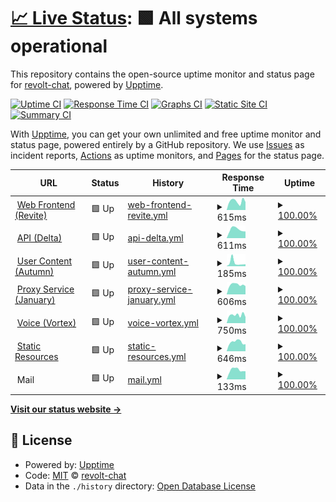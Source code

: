 # [📈 Live Status](https://status.revolt.chat): <!--live status--> **🟩 All systems operational**

This repository contains the open-source uptime monitor and status page for [revolt-chat](https://status.revolt.chat), powered by [Upptime](https://github.com/upptime/upptime).

[![Uptime CI](https://github.com/revolt-chat/status/workflows/Uptime%20CI/badge.svg)](https://github.com/revolt-chat/status/actions?query=workflow%3A%22Uptime+CI%22)
[![Response Time CI](https://github.com/revolt-chat/status/workflows/Response%20Time%20CI/badge.svg)](https://github.com/revolt-chat/status/actions?query=workflow%3A%22Response+Time+CI%22)
[![Graphs CI](https://github.com/revolt-chat/status/workflows/Graphs%20CI/badge.svg)](https://github.com/revolt-chat/status/actions?query=workflow%3A%22Graphs+CI%22)
[![Static Site CI](https://github.com/revolt-chat/status/workflows/Static%20Site%20CI/badge.svg)](https://github.com/revolt-chat/status/actions?query=workflow%3A%22Static+Site+CI%22)
[![Summary CI](https://github.com/revolt-chat/status/workflows/Summary%20CI/badge.svg)](https://github.com/revolt-chat/status/actions?query=workflow%3A%22Summary+CI%22)

With [Upptime](https://upptime.js.org), you can get your own unlimited and free uptime monitor and status page, powered entirely by a GitHub repository. We use [Issues](https://github.com/revolt-chat/status/issues) as incident reports, [Actions](https://github.com/revolt-chat/status/actions) as uptime monitors, and [Pages](https://status.revolt.chat) for the status page.

<!--start: status pages-->
<!-- This summary is generated by Upptime (https://github.com/upptime/upptime) -->
<!-- Do not edit this manually, your changes will be overwritten -->
<!-- prettier-ignore -->
| URL | Status | History | Response Time | Uptime |
| --- | ------ | ------- | ------------- | ------ |
| <img alt="" src="https://icons.duckduckgo.com/ip3/app.revolt.chat.ico" height="13"> [Web Frontend (Revite)](https://app.revolt.chat) | 🟩 Up | [web-frontend-revite.yml](https://github.com/revolt-chat/status/commits/HEAD/history/web-frontend-revite.yml) | <details><summary><img alt="Response time graph" src="./graphs/web-frontend-revite/response-time-week.png" height="20"> 615ms</summary><br><a href="https://status.revolt.chat/history/web-frontend-revite"><img alt="Response time 613" src="https://img.shields.io/endpoint?url=https%3A%2F%2Fraw.githubusercontent.com%2Frevolt-chat%2Fstatus%2FHEAD%2Fapi%2Fweb-frontend-revite%2Fresponse-time.json"></a><br><a href="https://status.revolt.chat/history/web-frontend-revite"><img alt="24-hour response time 559" src="https://img.shields.io/endpoint?url=https%3A%2F%2Fraw.githubusercontent.com%2Frevolt-chat%2Fstatus%2FHEAD%2Fapi%2Fweb-frontend-revite%2Fresponse-time-day.json"></a><br><a href="https://status.revolt.chat/history/web-frontend-revite"><img alt="7-day response time 615" src="https://img.shields.io/endpoint?url=https%3A%2F%2Fraw.githubusercontent.com%2Frevolt-chat%2Fstatus%2FHEAD%2Fapi%2Fweb-frontend-revite%2Fresponse-time-week.json"></a><br><a href="https://status.revolt.chat/history/web-frontend-revite"><img alt="30-day response time 584" src="https://img.shields.io/endpoint?url=https%3A%2F%2Fraw.githubusercontent.com%2Frevolt-chat%2Fstatus%2FHEAD%2Fapi%2Fweb-frontend-revite%2Fresponse-time-month.json"></a><br><a href="https://status.revolt.chat/history/web-frontend-revite"><img alt="1-year response time 613" src="https://img.shields.io/endpoint?url=https%3A%2F%2Fraw.githubusercontent.com%2Frevolt-chat%2Fstatus%2FHEAD%2Fapi%2Fweb-frontend-revite%2Fresponse-time-year.json"></a></details> | <details><summary><a href="https://status.revolt.chat/history/web-frontend-revite">100.00%</a></summary><a href="https://status.revolt.chat/history/web-frontend-revite"><img alt="All-time uptime 100.00%" src="https://img.shields.io/endpoint?url=https%3A%2F%2Fraw.githubusercontent.com%2Frevolt-chat%2Fstatus%2FHEAD%2Fapi%2Fweb-frontend-revite%2Fuptime.json"></a><br><a href="https://status.revolt.chat/history/web-frontend-revite"><img alt="24-hour uptime 100.00%" src="https://img.shields.io/endpoint?url=https%3A%2F%2Fraw.githubusercontent.com%2Frevolt-chat%2Fstatus%2FHEAD%2Fapi%2Fweb-frontend-revite%2Fuptime-day.json"></a><br><a href="https://status.revolt.chat/history/web-frontend-revite"><img alt="7-day uptime 100.00%" src="https://img.shields.io/endpoint?url=https%3A%2F%2Fraw.githubusercontent.com%2Frevolt-chat%2Fstatus%2FHEAD%2Fapi%2Fweb-frontend-revite%2Fuptime-week.json"></a><br><a href="https://status.revolt.chat/history/web-frontend-revite"><img alt="30-day uptime 100.00%" src="https://img.shields.io/endpoint?url=https%3A%2F%2Fraw.githubusercontent.com%2Frevolt-chat%2Fstatus%2FHEAD%2Fapi%2Fweb-frontend-revite%2Fuptime-month.json"></a><br><a href="https://status.revolt.chat/history/web-frontend-revite"><img alt="1-year uptime 100.00%" src="https://img.shields.io/endpoint?url=https%3A%2F%2Fraw.githubusercontent.com%2Frevolt-chat%2Fstatus%2FHEAD%2Fapi%2Fweb-frontend-revite%2Fuptime-year.json"></a></details>
| <img alt="" src="https://icons.duckduckgo.com/ip3/api.revolt.chat.ico" height="13"> [API (Delta)](https://api.revolt.chat) | 🟩 Up | [api-delta.yml](https://github.com/revolt-chat/status/commits/HEAD/history/api-delta.yml) | <details><summary><img alt="Response time graph" src="./graphs/api-delta/response-time-week.png" height="20"> 611ms</summary><br><a href="https://status.revolt.chat/history/api-delta"><img alt="Response time 613" src="https://img.shields.io/endpoint?url=https%3A%2F%2Fraw.githubusercontent.com%2Frevolt-chat%2Fstatus%2FHEAD%2Fapi%2Fapi-delta%2Fresponse-time.json"></a><br><a href="https://status.revolt.chat/history/api-delta"><img alt="24-hour response time 473" src="https://img.shields.io/endpoint?url=https%3A%2F%2Fraw.githubusercontent.com%2Frevolt-chat%2Fstatus%2FHEAD%2Fapi%2Fapi-delta%2Fresponse-time-day.json"></a><br><a href="https://status.revolt.chat/history/api-delta"><img alt="7-day response time 611" src="https://img.shields.io/endpoint?url=https%3A%2F%2Fraw.githubusercontent.com%2Frevolt-chat%2Fstatus%2FHEAD%2Fapi%2Fapi-delta%2Fresponse-time-week.json"></a><br><a href="https://status.revolt.chat/history/api-delta"><img alt="30-day response time 596" src="https://img.shields.io/endpoint?url=https%3A%2F%2Fraw.githubusercontent.com%2Frevolt-chat%2Fstatus%2FHEAD%2Fapi%2Fapi-delta%2Fresponse-time-month.json"></a><br><a href="https://status.revolt.chat/history/api-delta"><img alt="1-year response time 613" src="https://img.shields.io/endpoint?url=https%3A%2F%2Fraw.githubusercontent.com%2Frevolt-chat%2Fstatus%2FHEAD%2Fapi%2Fapi-delta%2Fresponse-time-year.json"></a></details> | <details><summary><a href="https://status.revolt.chat/history/api-delta">100.00%</a></summary><a href="https://status.revolt.chat/history/api-delta"><img alt="All-time uptime 100.00%" src="https://img.shields.io/endpoint?url=https%3A%2F%2Fraw.githubusercontent.com%2Frevolt-chat%2Fstatus%2FHEAD%2Fapi%2Fapi-delta%2Fuptime.json"></a><br><a href="https://status.revolt.chat/history/api-delta"><img alt="24-hour uptime 100.00%" src="https://img.shields.io/endpoint?url=https%3A%2F%2Fraw.githubusercontent.com%2Frevolt-chat%2Fstatus%2FHEAD%2Fapi%2Fapi-delta%2Fuptime-day.json"></a><br><a href="https://status.revolt.chat/history/api-delta"><img alt="7-day uptime 100.00%" src="https://img.shields.io/endpoint?url=https%3A%2F%2Fraw.githubusercontent.com%2Frevolt-chat%2Fstatus%2FHEAD%2Fapi%2Fapi-delta%2Fuptime-week.json"></a><br><a href="https://status.revolt.chat/history/api-delta"><img alt="30-day uptime 100.00%" src="https://img.shields.io/endpoint?url=https%3A%2F%2Fraw.githubusercontent.com%2Frevolt-chat%2Fstatus%2FHEAD%2Fapi%2Fapi-delta%2Fuptime-month.json"></a><br><a href="https://status.revolt.chat/history/api-delta"><img alt="1-year uptime 100.00%" src="https://img.shields.io/endpoint?url=https%3A%2F%2Fraw.githubusercontent.com%2Frevolt-chat%2Fstatus%2FHEAD%2Fapi%2Fapi-delta%2Fuptime-year.json"></a></details>
| <img alt="" src="https://icons.duckduckgo.com/ip3/cdn.revoltusercontent.com.ico" height="13"> [User Content (Autumn)](https://cdn.revoltusercontent.com) | 🟩 Up | [user-content-autumn.yml](https://github.com/revolt-chat/status/commits/HEAD/history/user-content-autumn.yml) | <details><summary><img alt="Response time graph" src="./graphs/user-content-autumn/response-time-week.png" height="20"> 185ms</summary><br><a href="https://status.revolt.chat/history/user-content-autumn"><img alt="Response time 259" src="https://img.shields.io/endpoint?url=https%3A%2F%2Fraw.githubusercontent.com%2Frevolt-chat%2Fstatus%2FHEAD%2Fapi%2Fuser-content-autumn%2Fresponse-time.json"></a><br><a href="https://status.revolt.chat/history/user-content-autumn"><img alt="24-hour response time 109" src="https://img.shields.io/endpoint?url=https%3A%2F%2Fraw.githubusercontent.com%2Frevolt-chat%2Fstatus%2FHEAD%2Fapi%2Fuser-content-autumn%2Fresponse-time-day.json"></a><br><a href="https://status.revolt.chat/history/user-content-autumn"><img alt="7-day response time 185" src="https://img.shields.io/endpoint?url=https%3A%2F%2Fraw.githubusercontent.com%2Frevolt-chat%2Fstatus%2FHEAD%2Fapi%2Fuser-content-autumn%2Fresponse-time-week.json"></a><br><a href="https://status.revolt.chat/history/user-content-autumn"><img alt="30-day response time 259" src="https://img.shields.io/endpoint?url=https%3A%2F%2Fraw.githubusercontent.com%2Frevolt-chat%2Fstatus%2FHEAD%2Fapi%2Fuser-content-autumn%2Fresponse-time-month.json"></a><br><a href="https://status.revolt.chat/history/user-content-autumn"><img alt="1-year response time 259" src="https://img.shields.io/endpoint?url=https%3A%2F%2Fraw.githubusercontent.com%2Frevolt-chat%2Fstatus%2FHEAD%2Fapi%2Fuser-content-autumn%2Fresponse-time-year.json"></a></details> | <details><summary><a href="https://status.revolt.chat/history/user-content-autumn">100.00%</a></summary><a href="https://status.revolt.chat/history/user-content-autumn"><img alt="All-time uptime 100.00%" src="https://img.shields.io/endpoint?url=https%3A%2F%2Fraw.githubusercontent.com%2Frevolt-chat%2Fstatus%2FHEAD%2Fapi%2Fuser-content-autumn%2Fuptime.json"></a><br><a href="https://status.revolt.chat/history/user-content-autumn"><img alt="24-hour uptime 100.00%" src="https://img.shields.io/endpoint?url=https%3A%2F%2Fraw.githubusercontent.com%2Frevolt-chat%2Fstatus%2FHEAD%2Fapi%2Fuser-content-autumn%2Fuptime-day.json"></a><br><a href="https://status.revolt.chat/history/user-content-autumn"><img alt="7-day uptime 100.00%" src="https://img.shields.io/endpoint?url=https%3A%2F%2Fraw.githubusercontent.com%2Frevolt-chat%2Fstatus%2FHEAD%2Fapi%2Fuser-content-autumn%2Fuptime-week.json"></a><br><a href="https://status.revolt.chat/history/user-content-autumn"><img alt="30-day uptime 100.00%" src="https://img.shields.io/endpoint?url=https%3A%2F%2Fraw.githubusercontent.com%2Frevolt-chat%2Fstatus%2FHEAD%2Fapi%2Fuser-content-autumn%2Fuptime-month.json"></a><br><a href="https://status.revolt.chat/history/user-content-autumn"><img alt="1-year uptime 100.00%" src="https://img.shields.io/endpoint?url=https%3A%2F%2Fraw.githubusercontent.com%2Frevolt-chat%2Fstatus%2FHEAD%2Fapi%2Fuser-content-autumn%2Fuptime-year.json"></a></details>
| <img alt="" src="https://icons.duckduckgo.com/ip3/jan.revolt.chat.ico" height="13"> [Proxy Service (January)](https://jan.revolt.chat) | 🟩 Up | [proxy-service-january.yml](https://github.com/revolt-chat/status/commits/HEAD/history/proxy-service-january.yml) | <details><summary><img alt="Response time graph" src="./graphs/proxy-service-january/response-time-week.png" height="20"> 606ms</summary><br><a href="https://status.revolt.chat/history/proxy-service-january"><img alt="Response time 609" src="https://img.shields.io/endpoint?url=https%3A%2F%2Fraw.githubusercontent.com%2Frevolt-chat%2Fstatus%2FHEAD%2Fapi%2Fproxy-service-january%2Fresponse-time.json"></a><br><a href="https://status.revolt.chat/history/proxy-service-january"><img alt="24-hour response time 517" src="https://img.shields.io/endpoint?url=https%3A%2F%2Fraw.githubusercontent.com%2Frevolt-chat%2Fstatus%2FHEAD%2Fapi%2Fproxy-service-january%2Fresponse-time-day.json"></a><br><a href="https://status.revolt.chat/history/proxy-service-january"><img alt="7-day response time 606" src="https://img.shields.io/endpoint?url=https%3A%2F%2Fraw.githubusercontent.com%2Frevolt-chat%2Fstatus%2FHEAD%2Fapi%2Fproxy-service-january%2Fresponse-time-week.json"></a><br><a href="https://status.revolt.chat/history/proxy-service-january"><img alt="30-day response time 587" src="https://img.shields.io/endpoint?url=https%3A%2F%2Fraw.githubusercontent.com%2Frevolt-chat%2Fstatus%2FHEAD%2Fapi%2Fproxy-service-january%2Fresponse-time-month.json"></a><br><a href="https://status.revolt.chat/history/proxy-service-january"><img alt="1-year response time 609" src="https://img.shields.io/endpoint?url=https%3A%2F%2Fraw.githubusercontent.com%2Frevolt-chat%2Fstatus%2FHEAD%2Fapi%2Fproxy-service-january%2Fresponse-time-year.json"></a></details> | <details><summary><a href="https://status.revolt.chat/history/proxy-service-january">100.00%</a></summary><a href="https://status.revolt.chat/history/proxy-service-january"><img alt="All-time uptime 90.75%" src="https://img.shields.io/endpoint?url=https%3A%2F%2Fraw.githubusercontent.com%2Frevolt-chat%2Fstatus%2FHEAD%2Fapi%2Fproxy-service-january%2Fuptime.json"></a><br><a href="https://status.revolt.chat/history/proxy-service-january"><img alt="24-hour uptime 100.00%" src="https://img.shields.io/endpoint?url=https%3A%2F%2Fraw.githubusercontent.com%2Frevolt-chat%2Fstatus%2FHEAD%2Fapi%2Fproxy-service-january%2Fuptime-day.json"></a><br><a href="https://status.revolt.chat/history/proxy-service-january"><img alt="7-day uptime 100.00%" src="https://img.shields.io/endpoint?url=https%3A%2F%2Fraw.githubusercontent.com%2Frevolt-chat%2Fstatus%2FHEAD%2Fapi%2Fproxy-service-january%2Fuptime-week.json"></a><br><a href="https://status.revolt.chat/history/proxy-service-january"><img alt="30-day uptime 100.00%" src="https://img.shields.io/endpoint?url=https%3A%2F%2Fraw.githubusercontent.com%2Frevolt-chat%2Fstatus%2FHEAD%2Fapi%2Fproxy-service-january%2Fuptime-month.json"></a><br><a href="https://status.revolt.chat/history/proxy-service-january"><img alt="1-year uptime 90.75%" src="https://img.shields.io/endpoint?url=https%3A%2F%2Fraw.githubusercontent.com%2Frevolt-chat%2Fstatus%2FHEAD%2Fapi%2Fproxy-service-january%2Fuptime-year.json"></a></details>
| <img alt="" src="https://icons.duckduckgo.com/ip3/vortex.revolt.chat.ico" height="13"> [Voice (Vortex)](https://vortex.revolt.chat) | 🟩 Up | [voice-vortex.yml](https://github.com/revolt-chat/status/commits/HEAD/history/voice-vortex.yml) | <details><summary><img alt="Response time graph" src="./graphs/voice-vortex/response-time-week.png" height="20"> 750ms</summary><br><a href="https://status.revolt.chat/history/voice-vortex"><img alt="Response time 753" src="https://img.shields.io/endpoint?url=https%3A%2F%2Fraw.githubusercontent.com%2Frevolt-chat%2Fstatus%2FHEAD%2Fapi%2Fvoice-vortex%2Fresponse-time.json"></a><br><a href="https://status.revolt.chat/history/voice-vortex"><img alt="24-hour response time 567" src="https://img.shields.io/endpoint?url=https%3A%2F%2Fraw.githubusercontent.com%2Frevolt-chat%2Fstatus%2FHEAD%2Fapi%2Fvoice-vortex%2Fresponse-time-day.json"></a><br><a href="https://status.revolt.chat/history/voice-vortex"><img alt="7-day response time 750" src="https://img.shields.io/endpoint?url=https%3A%2F%2Fraw.githubusercontent.com%2Frevolt-chat%2Fstatus%2FHEAD%2Fapi%2Fvoice-vortex%2Fresponse-time-week.json"></a><br><a href="https://status.revolt.chat/history/voice-vortex"><img alt="30-day response time 764" src="https://img.shields.io/endpoint?url=https%3A%2F%2Fraw.githubusercontent.com%2Frevolt-chat%2Fstatus%2FHEAD%2Fapi%2Fvoice-vortex%2Fresponse-time-month.json"></a><br><a href="https://status.revolt.chat/history/voice-vortex"><img alt="1-year response time 753" src="https://img.shields.io/endpoint?url=https%3A%2F%2Fraw.githubusercontent.com%2Frevolt-chat%2Fstatus%2FHEAD%2Fapi%2Fvoice-vortex%2Fresponse-time-year.json"></a></details> | <details><summary><a href="https://status.revolt.chat/history/voice-vortex">100.00%</a></summary><a href="https://status.revolt.chat/history/voice-vortex"><img alt="All-time uptime 100.00%" src="https://img.shields.io/endpoint?url=https%3A%2F%2Fraw.githubusercontent.com%2Frevolt-chat%2Fstatus%2FHEAD%2Fapi%2Fvoice-vortex%2Fuptime.json"></a><br><a href="https://status.revolt.chat/history/voice-vortex"><img alt="24-hour uptime 100.00%" src="https://img.shields.io/endpoint?url=https%3A%2F%2Fraw.githubusercontent.com%2Frevolt-chat%2Fstatus%2FHEAD%2Fapi%2Fvoice-vortex%2Fuptime-day.json"></a><br><a href="https://status.revolt.chat/history/voice-vortex"><img alt="7-day uptime 100.00%" src="https://img.shields.io/endpoint?url=https%3A%2F%2Fraw.githubusercontent.com%2Frevolt-chat%2Fstatus%2FHEAD%2Fapi%2Fvoice-vortex%2Fuptime-week.json"></a><br><a href="https://status.revolt.chat/history/voice-vortex"><img alt="30-day uptime 100.00%" src="https://img.shields.io/endpoint?url=https%3A%2F%2Fraw.githubusercontent.com%2Frevolt-chat%2Fstatus%2FHEAD%2Fapi%2Fvoice-vortex%2Fuptime-month.json"></a><br><a href="https://status.revolt.chat/history/voice-vortex"><img alt="1-year uptime 100.00%" src="https://img.shields.io/endpoint?url=https%3A%2F%2Fraw.githubusercontent.com%2Frevolt-chat%2Fstatus%2FHEAD%2Fapi%2Fvoice-vortex%2Fuptime-year.json"></a></details>
| <img alt="" src="https://icons.duckduckgo.com/ip3/static.revolt.chat.ico" height="13"> [Static Resources](https://static.revolt.chat) | 🟩 Up | [static-resources.yml](https://github.com/revolt-chat/status/commits/HEAD/history/static-resources.yml) | <details><summary><img alt="Response time graph" src="./graphs/static-resources/response-time-week.png" height="20"> 646ms</summary><br><a href="https://status.revolt.chat/history/static-resources"><img alt="Response time 527" src="https://img.shields.io/endpoint?url=https%3A%2F%2Fraw.githubusercontent.com%2Frevolt-chat%2Fstatus%2FHEAD%2Fapi%2Fstatic-resources%2Fresponse-time.json"></a><br><a href="https://status.revolt.chat/history/static-resources"><img alt="24-hour response time 501" src="https://img.shields.io/endpoint?url=https%3A%2F%2Fraw.githubusercontent.com%2Frevolt-chat%2Fstatus%2FHEAD%2Fapi%2Fstatic-resources%2Fresponse-time-day.json"></a><br><a href="https://status.revolt.chat/history/static-resources"><img alt="7-day response time 646" src="https://img.shields.io/endpoint?url=https%3A%2F%2Fraw.githubusercontent.com%2Frevolt-chat%2Fstatus%2FHEAD%2Fapi%2Fstatic-resources%2Fresponse-time-week.json"></a><br><a href="https://status.revolt.chat/history/static-resources"><img alt="30-day response time 575" src="https://img.shields.io/endpoint?url=https%3A%2F%2Fraw.githubusercontent.com%2Frevolt-chat%2Fstatus%2FHEAD%2Fapi%2Fstatic-resources%2Fresponse-time-month.json"></a><br><a href="https://status.revolt.chat/history/static-resources"><img alt="1-year response time 570" src="https://img.shields.io/endpoint?url=https%3A%2F%2Fraw.githubusercontent.com%2Frevolt-chat%2Fstatus%2FHEAD%2Fapi%2Fstatic-resources%2Fresponse-time-year.json"></a></details> | <details><summary><a href="https://status.revolt.chat/history/static-resources">100.00%</a></summary><a href="https://status.revolt.chat/history/static-resources"><img alt="All-time uptime 99.48%" src="https://img.shields.io/endpoint?url=https%3A%2F%2Fraw.githubusercontent.com%2Frevolt-chat%2Fstatus%2FHEAD%2Fapi%2Fstatic-resources%2Fuptime.json"></a><br><a href="https://status.revolt.chat/history/static-resources"><img alt="24-hour uptime 100.00%" src="https://img.shields.io/endpoint?url=https%3A%2F%2Fraw.githubusercontent.com%2Frevolt-chat%2Fstatus%2FHEAD%2Fapi%2Fstatic-resources%2Fuptime-day.json"></a><br><a href="https://status.revolt.chat/history/static-resources"><img alt="7-day uptime 100.00%" src="https://img.shields.io/endpoint?url=https%3A%2F%2Fraw.githubusercontent.com%2Frevolt-chat%2Fstatus%2FHEAD%2Fapi%2Fstatic-resources%2Fuptime-week.json"></a><br><a href="https://status.revolt.chat/history/static-resources"><img alt="30-day uptime 100.00%" src="https://img.shields.io/endpoint?url=https%3A%2F%2Fraw.githubusercontent.com%2Frevolt-chat%2Fstatus%2FHEAD%2Fapi%2Fstatic-resources%2Fuptime-month.json"></a><br><a href="https://status.revolt.chat/history/static-resources"><img alt="1-year uptime 99.99%" src="https://img.shields.io/endpoint?url=https%3A%2F%2Fraw.githubusercontent.com%2Frevolt-chat%2Fstatus%2FHEAD%2Fapi%2Fstatic-resources%2Fuptime-year.json"></a></details>
| <img alt="" src="https://icons.duckduckgo.com/ip3/null.ico" height="13"> Mail | 🟩 Up | [mail.yml](https://github.com/revolt-chat/status/commits/HEAD/history/mail.yml) | <details><summary><img alt="Response time graph" src="./graphs/mail/response-time-week.png" height="20"> 133ms</summary><br><a href="https://status.revolt.chat/history/mail"><img alt="Response time 117" src="https://img.shields.io/endpoint?url=https%3A%2F%2Fraw.githubusercontent.com%2Frevolt-chat%2Fstatus%2FHEAD%2Fapi%2Fmail%2Fresponse-time.json"></a><br><a href="https://status.revolt.chat/history/mail"><img alt="24-hour response time 114" src="https://img.shields.io/endpoint?url=https%3A%2F%2Fraw.githubusercontent.com%2Frevolt-chat%2Fstatus%2FHEAD%2Fapi%2Fmail%2Fresponse-time-day.json"></a><br><a href="https://status.revolt.chat/history/mail"><img alt="7-day response time 133" src="https://img.shields.io/endpoint?url=https%3A%2F%2Fraw.githubusercontent.com%2Frevolt-chat%2Fstatus%2FHEAD%2Fapi%2Fmail%2Fresponse-time-week.json"></a><br><a href="https://status.revolt.chat/history/mail"><img alt="30-day response time 121" src="https://img.shields.io/endpoint?url=https%3A%2F%2Fraw.githubusercontent.com%2Frevolt-chat%2Fstatus%2FHEAD%2Fapi%2Fmail%2Fresponse-time-month.json"></a><br><a href="https://status.revolt.chat/history/mail"><img alt="1-year response time 118" src="https://img.shields.io/endpoint?url=https%3A%2F%2Fraw.githubusercontent.com%2Frevolt-chat%2Fstatus%2FHEAD%2Fapi%2Fmail%2Fresponse-time-year.json"></a></details> | <details><summary><a href="https://status.revolt.chat/history/mail">100.00%</a></summary><a href="https://status.revolt.chat/history/mail"><img alt="All-time uptime 97.99%" src="https://img.shields.io/endpoint?url=https%3A%2F%2Fraw.githubusercontent.com%2Frevolt-chat%2Fstatus%2FHEAD%2Fapi%2Fmail%2Fuptime.json"></a><br><a href="https://status.revolt.chat/history/mail"><img alt="24-hour uptime 100.00%" src="https://img.shields.io/endpoint?url=https%3A%2F%2Fraw.githubusercontent.com%2Frevolt-chat%2Fstatus%2FHEAD%2Fapi%2Fmail%2Fuptime-day.json"></a><br><a href="https://status.revolt.chat/history/mail"><img alt="7-day uptime 100.00%" src="https://img.shields.io/endpoint?url=https%3A%2F%2Fraw.githubusercontent.com%2Frevolt-chat%2Fstatus%2FHEAD%2Fapi%2Fmail%2Fuptime-week.json"></a><br><a href="https://status.revolt.chat/history/mail"><img alt="30-day uptime 100.00%" src="https://img.shields.io/endpoint?url=https%3A%2F%2Fraw.githubusercontent.com%2Frevolt-chat%2Fstatus%2FHEAD%2Fapi%2Fmail%2Fuptime-month.json"></a><br><a href="https://status.revolt.chat/history/mail"><img alt="1-year uptime 99.97%" src="https://img.shields.io/endpoint?url=https%3A%2F%2Fraw.githubusercontent.com%2Frevolt-chat%2Fstatus%2FHEAD%2Fapi%2Fmail%2Fuptime-year.json"></a></details>

<!--end: status pages-->

[**Visit our status website →**](https://status.revolt.chat)

## 📄 License

- Powered by: [Upptime](https://github.com/upptime/upptime)
- Code: [MIT](./LICENSE) © [revolt-chat](https://status.revolt.chat)
- Data in the `./history` directory: [Open Database License](https://opendatacommons.org/licenses/odbl/1-0/)
